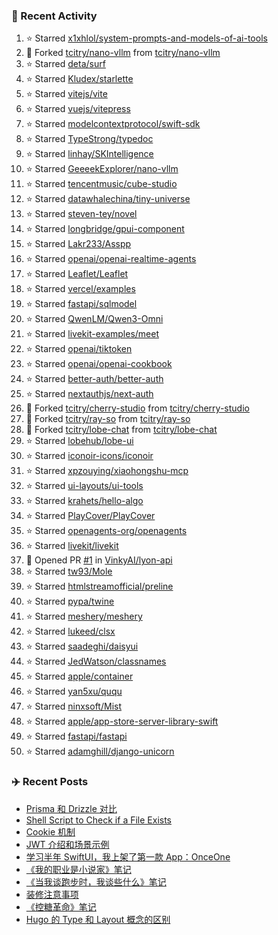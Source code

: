 ### 🚀 Recent Activity

<!--RECENT_ACTIVITY:start-->
1. ⭐ Starred [x1xhlol/system-prompts-and-models-of-ai-tools](https://github.com/x1xhlol/system-prompts-and-models-of-ai-tools)<br>
2. 🔱 Forked [tcitry/nano-vllm](https://github.com/tcitry/nano-vllm) from [tcitry/nano-vllm](https://github.com/tcitry/nano-vllm)<br>
3. ⭐ Starred [deta/surf](https://github.com/deta/surf)<br>
4. ⭐ Starred [Kludex/starlette](https://github.com/Kludex/starlette)<br>
5. ⭐ Starred [vitejs/vite](https://github.com/vitejs/vite)<br>
6. ⭐ Starred [vuejs/vitepress](https://github.com/vuejs/vitepress)<br>
7. ⭐ Starred [modelcontextprotocol/swift-sdk](https://github.com/modelcontextprotocol/swift-sdk)<br>
8. ⭐ Starred [TypeStrong/typedoc](https://github.com/TypeStrong/typedoc)<br>
9. ⭐ Starred [linhay/SKIntelligence](https://github.com/linhay/SKIntelligence)<br>
10. ⭐ Starred [GeeeekExplorer/nano-vllm](https://github.com/GeeeekExplorer/nano-vllm)<br>
11. ⭐ Starred [tencentmusic/cube-studio](https://github.com/tencentmusic/cube-studio)<br>
12. ⭐ Starred [datawhalechina/tiny-universe](https://github.com/datawhalechina/tiny-universe)<br>
13. ⭐ Starred [steven-tey/novel](https://github.com/steven-tey/novel)<br>
14. ⭐ Starred [longbridge/gpui-component](https://github.com/longbridge/gpui-component)<br>
15. ⭐ Starred [Lakr233/Asspp](https://github.com/Lakr233/Asspp)<br>
16. ⭐ Starred [openai/openai-realtime-agents](https://github.com/openai/openai-realtime-agents)<br>
17. ⭐ Starred [Leaflet/Leaflet](https://github.com/Leaflet/Leaflet)<br>
18. ⭐ Starred [vercel/examples](https://github.com/vercel/examples)<br>
19. ⭐ Starred [fastapi/sqlmodel](https://github.com/fastapi/sqlmodel)<br>
20. ⭐ Starred [QwenLM/Qwen3-Omni](https://github.com/QwenLM/Qwen3-Omni)<br>
21. ⭐ Starred [livekit-examples/meet](https://github.com/livekit-examples/meet)<br>
22. ⭐ Starred [openai/tiktoken](https://github.com/openai/tiktoken)<br>
23. ⭐ Starred [openai/openai-cookbook](https://github.com/openai/openai-cookbook)<br>
24. ⭐ Starred [better-auth/better-auth](https://github.com/better-auth/better-auth)<br>
25. ⭐ Starred [nextauthjs/next-auth](https://github.com/nextauthjs/next-auth)<br>
26. 🔱 Forked [tcitry/cherry-studio](https://github.com/tcitry/cherry-studio) from [tcitry/cherry-studio](https://github.com/tcitry/cherry-studio)<br>
27. 🔱 Forked [tcitry/ray-so](https://github.com/tcitry/ray-so) from [tcitry/ray-so](https://github.com/tcitry/ray-so)<br>
28. 🔱 Forked [tcitry/lobe-chat](https://github.com/tcitry/lobe-chat) from [tcitry/lobe-chat](https://github.com/tcitry/lobe-chat)<br>
29. ⭐ Starred [lobehub/lobe-ui](https://github.com/lobehub/lobe-ui)<br>
30. ⭐ Starred [iconoir-icons/iconoir](https://github.com/iconoir-icons/iconoir)<br>
31. ⭐ Starred [xpzouying/xiaohongshu-mcp](https://github.com/xpzouying/xiaohongshu-mcp)<br>
32. ⭐ Starred [ui-layouts/ui-tools](https://github.com/ui-layouts/ui-tools)<br>
33. ⭐ Starred [krahets/hello-algo](https://github.com/krahets/hello-algo)<br>
34. ⭐ Starred [PlayCover/PlayCover](https://github.com/PlayCover/PlayCover)<br>
35. ⭐ Starred [openagents-org/openagents](https://github.com/openagents-org/openagents)<br>
36. ⭐ Starred [livekit/livekit](https://github.com/livekit/livekit)<br>
37. 💪 Opened PR [#1](undefined) in [VinkyAI/lyon-api](https://github.com/VinkyAI/lyon-api)<br>
38. ⭐ Starred [tw93/Mole](https://github.com/tw93/Mole)<br>
39. ⭐ Starred [htmlstreamofficial/preline](https://github.com/htmlstreamofficial/preline)<br>
40. ⭐ Starred [pypa/twine](https://github.com/pypa/twine)<br>
41. ⭐ Starred [meshery/meshery](https://github.com/meshery/meshery)<br>
42. ⭐ Starred [lukeed/clsx](https://github.com/lukeed/clsx)<br>
43. ⭐ Starred [saadeghi/daisyui](https://github.com/saadeghi/daisyui)<br>
44. ⭐ Starred [JedWatson/classnames](https://github.com/JedWatson/classnames)<br>
45. ⭐ Starred [apple/container](https://github.com/apple/container)<br>
46. ⭐ Starred [yan5xu/ququ](https://github.com/yan5xu/ququ)<br>
47. ⭐ Starred [ninxsoft/Mist](https://github.com/ninxsoft/Mist)<br>
48. ⭐ Starred [apple/app-store-server-library-swift](https://github.com/apple/app-store-server-library-swift)<br>
49. ⭐ Starred [fastapi/fastapi](https://github.com/fastapi/fastapi)<br>
50. ⭐ Starred [adamghill/django-unicorn](https://github.com/adamghill/django-unicorn)<br>
<!--RECENT_ACTIVITY:end-->

### ✈️ Recent Posts

<!-- BLOG-POST-LIST:START -->
- [Prisma 和 Drizzle 对比](https://yindongliang.com/posts/Prisma-%E5%92%8C-Drizzle-%E5%AF%B9%E6%AF%94/)
- [Shell Script to Check if a File Exists](https://yindongliang.com/posts/Shell-Script-to-Check-if-a-File-Exists/)
- [Cookie 机制](https://yindongliang.com/posts/Cookie-%E6%9C%BA%E5%88%B6/)
- [JWT 介绍和场景示例](https://yindongliang.com/posts/jwt-api-auth/)
- [学习半年 SwiftUI，我上架了第一款 App：OnceOne](https://yindongliang.com/posts/my-first-app-onceone/)
- [《我的职业是小说家》笔记](https://yindongliang.com/posts/%E6%88%91%E7%9A%84%E8%81%8C%E4%B8%9A%E6%98%AF%E5%B0%8F%E8%AF%B4%E5%AE%B6%E7%AC%94%E8%AE%B0/)
- [《当我谈跑步时，我谈些什么》笔记](https://yindongliang.com/posts/%E5%BD%93%E6%88%91%E8%B0%88%E8%B7%91%E6%AD%A5%E6%97%B6%E6%88%91%E8%B0%88%E4%BA%9B%E4%BB%80%E4%B9%88%E7%AC%94%E8%AE%B0/)
- [装修注意事项](https://yindongliang.com/posts/house-decorating-suggestion/)
- [《控糖革命》笔记](https://yindongliang.com/posts/%E6%8E%A7%E7%B3%96%E9%9D%A9%E5%91%BD%E7%AC%94%E8%AE%B0/)
- [Hugo 的 Type 和 Layout 概念的区别](https://yindongliang.com/posts/Hugo-%E7%9A%84-Type-%E5%92%8C-Layout-%E6%A6%82%E5%BF%B5%E7%9A%84%E5%8C%BA%E5%88%AB/)
<!-- BLOG-POST-LIST:END -->
